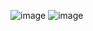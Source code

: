 ![image](https://github.com/DingxDon/AI_App_Gemini/assets/71764900/1216bc1d-ca8b-4ea8-887c-3d63853459d5)
![image](https://github.com/DingxDon/AI_App_Gemini/assets/71764900/37b4e01a-367d-4cb7-85c9-a11a56cfe2f8)
